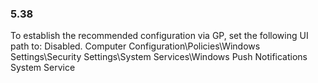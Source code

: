 
### 5.38  
To establish the recommended configuration via GP, set the following UI path to: Disabled. 
Computer Configuration\Policies\Windows Settings\Security Settings\System 
Services\Windows Push Notifications System Service 
   